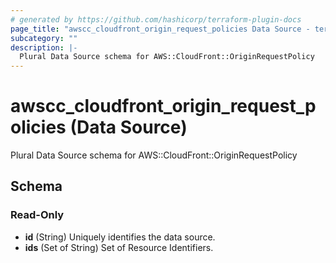 ```yaml
---
# generated by https://github.com/hashicorp/terraform-plugin-docs
page_title: "awscc_cloudfront_origin_request_policies Data Source - terraform-provider-awscc"
subcategory: ""
description: |-
  Plural Data Source schema for AWS::CloudFront::OriginRequestPolicy
---
```


# awscc_cloudfront_origin_request_policies (Data Source)

Plural Data Source schema for AWS::CloudFront::OriginRequestPolicy



<!-- schema generated by tfplugindocs -->
## Schema

### Read-Only

- **id** (String) Uniquely identifies the data source.
- **ids** (Set of String) Set of Resource Identifiers.



